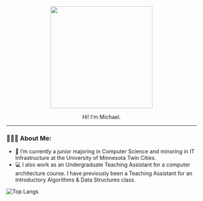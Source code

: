 <div id="header" align="center">
  <img src="https://media.giphy.com/media/9lyuDkgZJ4OBO/giphy.gif" width="270"/>
  <p>Hi! I'm Michael. </p>
</div>

---

### 👨🏾‍💻 About Me:
- :school: I’m currently a junior majoring in Computer Science and minoring in IT Infrastructure at the University of Minnesota Twin Cities.
- :computer: I also work as an Undergraduate Teaching Assistant for a computer architecture course. I have previously been a Teaching Assistant for an Introductory Algorithms & Data Structures class.

![Top Langs](https://github-readme-stats.vercel.app/api/top-langs/?username=mangara22&hide_progress=true)

<!---
---

### :hammer_and_wrench: Languages:
<div>
  <img src="https://github.com/devicons/devicon/blob/master/icons/python/python-original-wordmark.svg" title="Python" alt="Python" height="55" width="55"/>
  <img src="https://github.com/devicons/devicon/blob/master/icons/java/java-original-wordmark.svg" title="Java" alt="Java" height="55" width="55"/>
  <img src="https://github.com/devicons/devicon/blob/master/icons/c/c-original.svg" title="C" alt="C" height="55" width="55"/>
  <img src="https://github.com/devicons/devicon/blob/master/icons/html5/html5-plain-wordmark.svg" title="HTML" alt="HTML" height="55" width="55"/>
  <img src="https://github.com/devicons/devicon/blob/master/icons/css3/css3-plain-wordmark.svg" title="CSS" alt="CSS" height="55" width="55"/>
  <img src="https://github.com/devicons/devicon/blob/master/icons/ocaml/ocaml-original-wordmark.svg" title="OCaml" alt="OCaml" height="55" width="55"/>
</div>

---

### :desktop_computer: Tools and Frameworks:
<div>
  <img src="https://github.com/devicons/devicon/blob/master/icons/vscode/vscode-original.svg" title="VSCode" alt="VSCode" height="50" width="50"/>
  <img src="https://user-images.githubusercontent.com/25181517/192108890-200809d1-439c-4e23-90d3-b090cf9a4eea.png" title="IntelliJ" alt="IntelliJ" height="50" width="50"/>
  <img src="https://github.com/devicons/devicon/blob/master/icons/ubuntu/ubuntu-plain.svg" title="Ubuntu" alt="Ubuntu" height="55" width="55"/>
  <img src="https://github.com/devicons/devicon/blob/master/icons/unix/unix-original.svg" title="UNIX" alt="UNIX" height="55" width="55"/>
  <img src="https://github.com/devicons/devicon/blob/master/icons/pandas/pandas-original-wordmark.svg" title="pandas" alt="pandas" height="55" width="55"/>
</div>

mangara22/mangara22 is a ✨ special ✨ repository because its `README.md` (this file) appears on your GitHub profile.
You can click the Preview link to take a look at your changes.
--->
